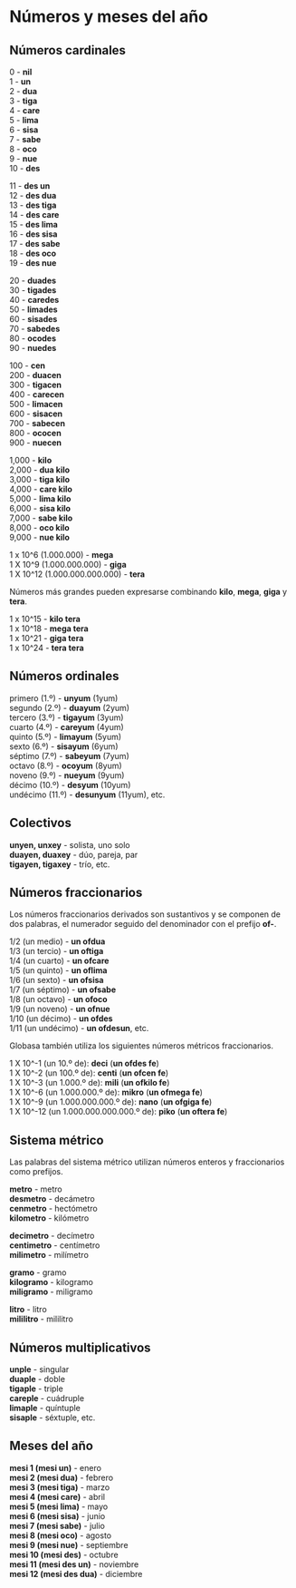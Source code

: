 <h1>Números y meses del año</h1>
<p>
</p>
<h2>Números cardinales</h2>
<p>0 - <strong>nil</strong><br /> 1 - <strong>un</strong><br /> 2 - <strong>dua</strong><br /> 3 -
	<strong>tiga</strong><br /> 4 - <strong>care</strong><br /> 5 - <strong>lima</strong><br /> 6 -
	<strong>sisa</strong><br /> 7 - <strong>sabe</strong><br /> 8 - <strong>oco</strong><br /> 9 -
	<strong>nue</strong><br /> 10 - <strong>des</strong></p>
<p>11 - <strong>des un</strong><br /> 12 - <strong>des dua</strong><br /> 13 - <strong>des tiga</strong><br /> 14 -
	<strong>des care</strong><br /> 15 - <strong>des lima</strong><br /> 16 - <strong>des sisa</strong><br /> 17 -
	<strong>des sabe</strong><br /> 18 - <strong>des oco</strong><br /> 19 - <strong>des nue</strong></p>
<p>20 - <strong>duades</strong><br /> 30 - <strong>tigades</strong><br /> 40 - <strong>caredes</strong><br /> 50 -
	<strong>limades</strong><br /> 60 - <strong>sisades</strong><br /> 70 - <strong>sabedes</strong><br /> 80 -
	<strong>ocodes</strong><br /> 90 - <strong>nuedes</strong></p>
<p>100 - <strong>cen</strong><br /> 200 - <strong>duacen</strong><br /> 300 - <strong>tigacen</strong><br /> 400 -
	<strong>carecen</strong><br /> 500 - <strong>limacen</strong><br /> 600 - <strong>sisacen</strong><br /> 700 -
	<strong>sabecen</strong><br /> 800 - <strong>ococen</strong><br /> 900 - <strong>nuecen</strong></p>
<p>1,000 - <strong>kilo</strong><br /> 2,000 - <strong>dua kilo</strong><br /> 3,000 - <strong>tiga kilo</strong><br />
	4,000 - <strong>care kilo</strong><br /> 5,000 - <strong>lima kilo</strong><br /> 6,000 - <strong>sisa
		kilo</strong><br /> 7,000 - <strong>sabe kilo</strong><br /> 8,000 - <strong>oco kilo</strong><br /> 9,000 -
	<strong>nue kilo</strong></p>
<p>1 x 10^6 (1.000.000) - <strong>mega</strong><br /> 1 X 10^9 (1.000.000.000) - <strong>giga</strong><br /> 1 X 10^12
	(1.000.000.000.000) - <strong>tera</strong> </p>
<p>Números más grandes pueden expresarse combinando <strong>kilo</strong>, <strong>mega</strong>, <strong>giga</strong>
	y <strong>tera</strong>.</p>
<p>1 x 10^15 - <strong>kilo tera</strong><br /> 1 x 10^18 - <strong>mega tera</strong><br /> 1 x 10^21 - <strong>giga
		tera</strong><br /> 1 x 10^24 - <strong>tera tera</strong> </p>
<h2>Números ordinales</h2>
<p>primero (1.º) - <strong>unyum</strong> (1yum)<br /> segundo (2.º) - <strong>duayum</strong> (2yum)<br /> tercero
	(3.º) - <strong>tigayum</strong> (3yum)<br /> cuarto (4.º) - <strong>careyum</strong> (4yum)<br /> quinto (5.º) -
	<strong>limayum</strong> (5yum)<br /> sexto (6.º) - <strong>sisayum</strong> (6yum)<br /> séptimo (7.º) -
	<strong>sabeyum</strong> (7yum)<br /> octavo (8.º) - <strong>ocoyum</strong> (8yum)<br /> noveno (9.º) -
	<strong>nueyum</strong> (9yum)<br /> décimo (10.º) - <strong>desyum</strong> (10yum)<br /> undécimo (11.º) -
	<strong>desunyum</strong> (11yum), etc.</p>
<h2>Colectivos</h2>
<p><strong>unyen, unxey</strong> - solista, uno solo<br />
	<strong>duayen, duaxey</strong> - dúo, pareja, par<br />
	<strong>tigayen, tigaxey</strong> - trío, etc.
</p>
<h2>Números fraccionarios</h2>
<p>Los números fraccionarios derivados son sustantivos y se componen de dos palabras, el numerador seguido del
	denominador con el prefijo <strong>of-</strong>.</p>
<p>1/2 (un medio) - <strong>un ofdua</strong><br /> 1/3 (un tercio) - <strong>un oftiga</strong><br /> 1/4 (un cuarto) -
	<strong>un ofcare</strong><br /> 1/5 (un quinto) - <strong>un oflima</strong><br /> 1/6 (un sexto) - <strong>un
		ofsisa</strong><br /> 1/7 (un séptimo) - <strong>un ofsabe</strong><br /> 1/8 (un octavo) - <strong>un
		ofoco</strong><br /> 1/9 (un noveno) - <strong>un ofnue</strong><br /> 1/10 (un décimo) - <strong>un
		ofdes</strong><br /> 1/11 (un undécimo) - <strong>un ofdesun</strong>, etc.</p>
<p>Globasa también utiliza los siguientes números métricos fraccionarios. </p>
<p>1 X 10^-1 (un 10.º de): <strong>deci</strong> (<strong>un ofdes fe</strong>)<br /> 1 X 10^-2 (un 100.º de):
	<strong>centi</strong> (<strong>un ofcen fe</strong>)<br /> 1 X 10^-3 (un 1.000.º de): <strong>mili</strong>
	(<strong>un ofkilo fe</strong>)<br /> 1 X 10^-6 (un 1.000.000.º de): <strong>mikro</strong> (<strong>un ofmega
		fe</strong>)<br /> 1 X 10^-9 (un 1.000.000.000.º de): <strong>nano</strong> (<strong>un ofgiga
		fe</strong>)<br /> 1 X 10^-12 (un 1.000.000.000.000.º de): <strong>piko</strong> (<strong>un oftera fe</strong>)
</p>
<h2>Sistema métrico</h2>
<p>Las palabras del sistema métrico utilizan números enteros y fraccionarios como prefijos.</p>
<p><strong>metro</strong> - metro<br />
	<strong>desmetro</strong> - decámetro<br />
	<strong>cenmetro</strong> - hectómetro<br />
	<strong>kilometro</strong> - kilómetro
</p>
<p><strong>decimetro</strong> - decímetro<br />
	<strong>centimetro</strong> - centímetro<br />
	<strong>milimetro</strong> - milímetro
</p>
<p><strong>gramo</strong> - gramo<br />
	<strong>kilogramo</strong> - kilogramo<br />
	<strong>miligramo</strong> - miligramo
</p>
<p><strong>litro</strong> - litro<br />
	<strong>mililitro</strong> - mililitro
</p>
<h2>Números multiplicativos</h2>
<p><strong>unple</strong> - singular<br />
	<strong>duaple</strong> - doble<br />
	<strong>tigaple</strong> - triple<br />
	<strong>careple</strong> - cuádruple<br />
	<strong>limaple</strong> - quíntuple<br />
	<strong>sisaple</strong> - séxtuple, etc.
</p>
<h2>Meses del año</h2>
<p><strong>mesi 1 (mesi un)</strong> - enero<br />
	<strong>mesi 2 (mesi dua)</strong> - febrero<br />
	<strong>mesi 3 (mesi tiga)</strong> - marzo<br />
	<strong>mesi 4 (mesi care)</strong> - abril<br />
	<strong>mesi 5 (mesi lima)</strong> - mayo<br />
	<strong>mesi 6 (mesi sisa)</strong> - junio<br />
	<strong>mesi 7 (mesi sabe)</strong> - julio<br />
	<strong>mesi 8 (mesi oco)</strong> - agosto<br />
	<strong>mesi 9 (mesi nue)</strong> - septiembre<br />
	<strong>mesi 10 (mesi des)</strong> - octubre<br />
	<strong>mesi 11 (mesi des un)</strong> - noviembre<br />
	<strong>mesi 12 (mesi des dua)</strong> - diciembre
</p>
<p></p>
